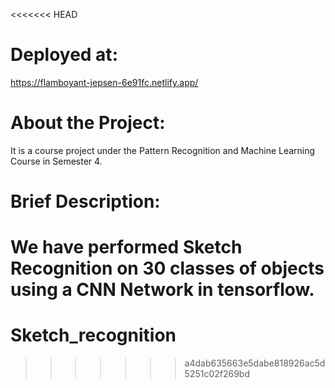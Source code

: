 <<<<<<< HEAD
# Deployed at:
https://flamboyant-jepsen-6e91fc.netlify.app/

# About the Project:
It is a course project under the Pattern Recognition and Machine Learning Course in Semester 4.

# Brief Description:
We have performed Sketch Recognition on 30 classes of objects using a CNN Network in tensorflow.
=======
# Sketch_recognition
>>>>>>> a4dab635663e5dabe818926ac5d5251c02f269bd
